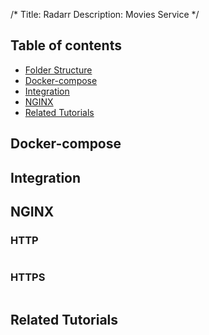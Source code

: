 /*
Title: Radarr
Description: Movies Service
*/

## Table of contents
- [Folder Structure](#folder-structure)
- [Docker-compose](#docker-compose)
- [Integration](#integration)
- [NGINX](#nginx)
- [Related Tutorials](#related-tutorials)

## Docker-compose

## Integration

## NGINX

### HTTP

```perl

```
### HTTPS
```perl

```
## Related Tutorials
